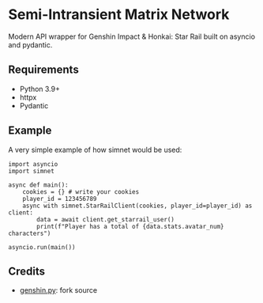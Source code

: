 # Semi-Intransient Matrix Network

Modern API wrapper for Genshin Impact & Honkai: Star Rail built on asyncio and pydantic.

## Requirements

- Python 3.9+
- httpx
- Pydantic

## Example

A very simple example of how simnet would be used:

```python3
import asyncio
import simnet

async def main():
    cookies = {} # write your cookies
    player_id = 123456789
    async with simnet.StarRailClient(cookies, player_id=player_id) as client:
        data = await client.get_starrail_user()
        print(f"Player has a total of {data.stats.avatar_num} characters")

asyncio.run(main())
```

## Credits
- [genshin.py](https://github.com/thesadru/genshin.py/): fork source 